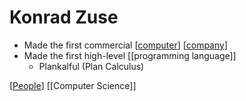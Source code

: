 # Konrad Zuse

- Made the first commercial [[computer]] [[company]]
- Made the first high-level [[programming language]]
  - Plankalful (Plan Calculus)

[[People]] [[Computer Science]]

[//begin]: # "Autogenerated link references for markdown compatibility"
[computer]: computer "Computer"
[company]: company "Company"
[programming-language]: programming-language "Programming Language"
[people]: people "People"
[computer-science]: computer-science "Computer Science"
[//end]: # "Autogenerated link references"